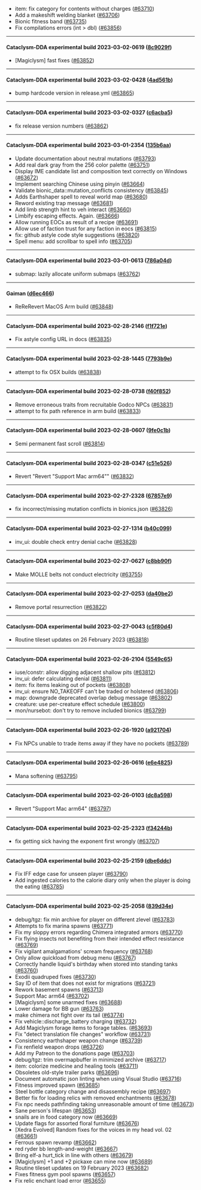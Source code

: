 * item: fix category for contents without charges ([#63710](https://github.com/CleverRaven/Cataclysm-DDA/pull/63710))
* Add a makeshift welding blanket ([#63706](https://github.com/CleverRaven/Cataclysm-DDA/pull/63706))
* Bionic fitness band ([#63735](https://github.com/CleverRaven/Cataclysm-DDA/pull/63735))
* Fix compilations errors (int > dbl) ([#63856](https://github.com/CleverRaven/Cataclysm-DDA/pull/63856))

---

#### Cataclysm-DDA experimental build 2023-03-02-0619 ([8c9029f](https://github.com/CleverRaven/Cataclysm-DDA/releases/tag/cdda-experimental-2023-03-02-0619))

* [Magiclysm] fast fixes ([#63852](https://github.com/CleverRaven/Cataclysm-DDA/pull/63852))

---

#### Cataclysm-DDA experimental build 2023-03-02-0428 ([4ad561b](https://github.com/CleverRaven/Cataclysm-DDA/releases/tag/cdda-experimental-2023-03-02-0428))

* bump hardcode version in release.yml ([#63865](https://github.com/CleverRaven/Cataclysm-DDA/pull/63865))

---

#### Cataclysm-DDA experimental build 2023-03-02-0327 ([c6acba5](https://github.com/CleverRaven/Cataclysm-DDA/releases/tag/cdda-experimental-2023-03-02-0327))

* fix release version numbers ([#63862](https://github.com/CleverRaven/Cataclysm-DDA/pull/63862))

---

#### Cataclysm-DDA experimental build 2023-03-01-2354 ([135b6aa](https://github.com/CleverRaven/Cataclysm-DDA/releases/tag/cdda-experimental-2023-03-01-2354))

* Update documentation about neutral mutations ([#63793](https://github.com/CleverRaven/Cataclysm-DDA/pull/63793))
* Add real dark gray from the 256 color palette ([#63751](https://github.com/CleverRaven/Cataclysm-DDA/pull/63751))
* Display IME candidate list and composition text correctly on Windows ([#63672](https://github.com/CleverRaven/Cataclysm-DDA/pull/63672))
* Implement searching Chinese using pinyin ([#63664](https://github.com/CleverRaven/Cataclysm-DDA/pull/63664))
* Validate bionic_data::mutation_conflicts consistency ([#63845](https://github.com/CleverRaven/Cataclysm-DDA/pull/63845))
* Adds Earthshaper spell to reveal world map ([#63680](https://github.com/CleverRaven/Cataclysm-DDA/pull/63680))
* Reword existing trap message ([#63681](https://github.com/CleverRaven/Cataclysm-DDA/pull/63681))
* Add limb strength hint to veh interact ([#63660](https://github.com/CleverRaven/Cataclysm-DDA/pull/63660))
* Limbify escaping effects. Again. ([#63666](https://github.com/CleverRaven/Cataclysm-DDA/pull/63666))
* Allow running EOCs as result of a recipe ([#63691](https://github.com/CleverRaven/Cataclysm-DDA/pull/63691))
* Allow use of faction trust for any faction in eocs ([#63815](https://github.com/CleverRaven/Cataclysm-DDA/pull/63815))
* fix: github astyle code style suggestions ([#63820](https://github.com/CleverRaven/Cataclysm-DDA/pull/63820))
* Spell menu: add scrollbar to spell info ([#63705](https://github.com/CleverRaven/Cataclysm-DDA/pull/63705))

---

#### Cataclysm-DDA experimental build 2023-03-01-0613 ([786a04d](https://github.com/CleverRaven/Cataclysm-DDA/releases/tag/cdda-experimental-2023-03-01-0613))

* submap: lazily allocate uniform submaps ([#63762](https://github.com/CleverRaven/Cataclysm-DDA/pull/63762))

---

#### Gaiman ([d6ec466](https://github.com/CleverRaven/Cataclysm-DDA/releases/tag/0.G))

* ReReRevert MacOS Arm build ([#63848](https://github.com/CleverRaven/Cataclysm-DDA/pull/63848))

---

#### Cataclysm-DDA experimental build 2023-02-28-2146 ([f1f721e](https://github.com/CleverRaven/Cataclysm-DDA/releases/tag/cdda-experimental-2023-02-28-2146))

* Fix astyle config URL in docs ([#63835](https://github.com/CleverRaven/Cataclysm-DDA/pull/63835))

---

#### Cataclysm-DDA experimental build 2023-02-28-1445 ([7793b9e](https://github.com/CleverRaven/Cataclysm-DDA/releases/tag/cdda-experimental-2023-02-28-1445))

* attempt to fix OSX builds ([#63838](https://github.com/CleverRaven/Cataclysm-DDA/pull/63838))

---

#### Cataclysm-DDA experimental build 2023-02-28-0738 ([f40f852](https://github.com/CleverRaven/Cataclysm-DDA/releases/tag/cdda-experimental-2023-02-28-0738))

* Remove erroneous traits from recruitable Godco NPCs ([#63831](https://github.com/CleverRaven/Cataclysm-DDA/pull/63831))
* attempt to fix path reference in arm build ([#63833](https://github.com/CleverRaven/Cataclysm-DDA/pull/63833))

---

#### Cataclysm-DDA experimental build 2023-02-28-0607 ([9fe0c1b](https://github.com/CleverRaven/Cataclysm-DDA/releases/tag/cdda-experimental-2023-02-28-0607))

* Semi permanent fast scroll ([#63814](https://github.com/CleverRaven/Cataclysm-DDA/pull/63814))

---

#### Cataclysm-DDA experimental build 2023-02-28-0347 ([c51e526](https://github.com/CleverRaven/Cataclysm-DDA/releases/tag/cdda-experimental-2023-02-28-0347))

* Revert "Revert "Support Mac arm64"" ([#63832](https://github.com/CleverRaven/Cataclysm-DDA/pull/63832))

---

#### Cataclysm-DDA experimental build 2023-02-27-2328 ([67857e9](https://github.com/CleverRaven/Cataclysm-DDA/releases/tag/cdda-experimental-2023-02-27-2328))

* fix incorrect/missing mutation conflicts in bionics.json ([#63826](https://github.com/CleverRaven/Cataclysm-DDA/pull/63826))

---

#### Cataclysm-DDA experimental build 2023-02-27-1314 ([b40c099](https://github.com/CleverRaven/Cataclysm-DDA/releases/tag/cdda-experimental-2023-02-27-1314))

* inv_ui: double check entry denial cache ([#63828](https://github.com/CleverRaven/Cataclysm-DDA/pull/63828))

---

#### Cataclysm-DDA experimental build 2023-02-27-0627 ([c8bb90f](https://github.com/CleverRaven/Cataclysm-DDA/releases/tag/cdda-experimental-2023-02-27-0627))

* Make MOLLE belts not conduct electricity ([#63755](https://github.com/CleverRaven/Cataclysm-DDA/pull/63755))

---

#### Cataclysm-DDA experimental build 2023-02-27-0253 ([da40be2](https://github.com/CleverRaven/Cataclysm-DDA/releases/tag/cdda-experimental-2023-02-27-0253))

* Remove portal resurrection ([#63822](https://github.com/CleverRaven/Cataclysm-DDA/pull/63822))

---

#### Cataclysm-DDA experimental build 2023-02-27-0043 ([c5f80d4](https://github.com/CleverRaven/Cataclysm-DDA/releases/tag/cdda-experimental-2023-02-27-0043))

* Routine tileset updates on 26 February 2023 ([#63818](https://github.com/CleverRaven/Cataclysm-DDA/pull/63818))

---

#### Cataclysm-DDA experimental build 2023-02-26-2104 ([5549c65](https://github.com/CleverRaven/Cataclysm-DDA/releases/tag/cdda-experimental-2023-02-26-2104))

* iuse/constr: allow digging adjacent shallow pits ([#63812](https://github.com/CleverRaven/Cataclysm-DDA/pull/63812))
* inv_ui: defer calculating denial ([#63811](https://github.com/CleverRaven/Cataclysm-DDA/pull/63811))
* item: fix items leaking out of pockets ([#63808](https://github.com/CleverRaven/Cataclysm-DDA/pull/63808))
* inv_ui: ensure NO_TAKEOFF can't be traded or holstered ([#63806](https://github.com/CleverRaven/Cataclysm-DDA/pull/63806))
* map: downgrade deprecated overlap debug message ([#63802](https://github.com/CleverRaven/Cataclysm-DDA/pull/63802))
* creature: use per-creature effect schedule ([#63800](https://github.com/CleverRaven/Cataclysm-DDA/pull/63800))
* mon/nursebot: don't try to remove included bionics ([#63799](https://github.com/CleverRaven/Cataclysm-DDA/pull/63799))

---

#### Cataclysm-DDA experimental build 2023-02-26-1920 ([a921704](https://github.com/CleverRaven/Cataclysm-DDA/releases/tag/cdda-experimental-2023-02-26-1920))

* Fix NPCs unable to trade items away if they have no pockets ([#63789](https://github.com/CleverRaven/Cataclysm-DDA/pull/63789))

---

#### Cataclysm-DDA experimental build 2023-02-26-0616 ([e6e4825](https://github.com/CleverRaven/Cataclysm-DDA/releases/tag/cdda-experimental-2023-02-26-0616))

* Mana softening ([#63795](https://github.com/CleverRaven/Cataclysm-DDA/pull/63795))

---

#### Cataclysm-DDA experimental build 2023-02-26-0103 ([dc8a598](https://github.com/CleverRaven/Cataclysm-DDA/releases/tag/cdda-experimental-2023-02-26-0103))

* Revert "Support Mac arm64" ([#63797](https://github.com/CleverRaven/Cataclysm-DDA/pull/63797))

---

#### Cataclysm-DDA experimental build 2023-02-25-2323 ([f34244b](https://github.com/CleverRaven/Cataclysm-DDA/releases/tag/cdda-experimental-2023-02-25-2323))

* fix getting sick having the exponent first wrongly ([#63707](https://github.com/CleverRaven/Cataclysm-DDA/pull/63707))

---

#### Cataclysm-DDA experimental build 2023-02-25-2159 ([dbe6ddc](https://github.com/CleverRaven/Cataclysm-DDA/releases/tag/cdda-experimental-2023-02-25-2159))

* Fix IFF edge case for unseen player ([#63790](https://github.com/CleverRaven/Cataclysm-DDA/pull/63790))
* Add ingested calories to the calorie diary only when the player is doing the eating ([#63785](https://github.com/CleverRaven/Cataclysm-DDA/pull/63785))

---

#### Cataclysm-DDA experimental build 2023-02-25-2058 ([839d34e](https://github.com/CleverRaven/Cataclysm-DDA/releases/tag/cdda-experimental-2023-02-25-2058))

* debug/tgz: fix min archive for player on different zlevel ([#63783](https://github.com/CleverRaven/Cataclysm-DDA/pull/63783))
* Attempts to fix marina spawns ([#63771](https://github.com/CleverRaven/Cataclysm-DDA/pull/63771))
* Fix my sloppy errors regarding Chimera integrated armors ([#63770](https://github.com/CleverRaven/Cataclysm-DDA/pull/63770))
* Fix flying insects not benefiting from their intended effect resistance ([#63769](https://github.com/CleverRaven/Cataclysm-DDA/pull/63769))
* Fix vigilant amalgamations' scream frequency ([#63768](https://github.com/CleverRaven/Cataclysm-DDA/pull/63768))
* Only allow quickload from debug menu ([#63767](https://github.com/CleverRaven/Cataclysm-DDA/pull/63767))
* Correctly handle liquid's birthday when stored into standing tanks ([#63760](https://github.com/CleverRaven/Cataclysm-DDA/pull/63760))
* Exodii quadruped fixes ([#63730](https://github.com/CleverRaven/Cataclysm-DDA/pull/63730))
* Say ID of item that does not exist for migrations ([#63721](https://github.com/CleverRaven/Cataclysm-DDA/pull/63721))
* Rework basement spawns ([#63713](https://github.com/CleverRaven/Cataclysm-DDA/pull/63713))
* Support Mac arm64 ([#63702](https://github.com/CleverRaven/Cataclysm-DDA/pull/63702))
* [Magiclysm] some unarmed fixes ([#63688](https://github.com/CleverRaven/Cataclysm-DDA/pull/63688))
* Lower damage for BB gun ([#63763](https://github.com/CleverRaven/Cataclysm-DDA/pull/63763))
* make chimera not fight over its tail ([#63774](https://github.com/CleverRaven/Cataclysm-DDA/pull/63774))
* Fix vehicle::discharge_battery charging ([#63732](https://github.com/CleverRaven/Cataclysm-DDA/pull/63732))
* Add Magiclysm forage items to forage tables. ([#63693](https://github.com/CleverRaven/Cataclysm-DDA/pull/63693))
* Fix "detect translation file changes" workflow ([#63731](https://github.com/CleverRaven/Cataclysm-DDA/pull/63731))
* Consistency earthshaper weapon change ([#63739](https://github.com/CleverRaven/Cataclysm-DDA/pull/63739))
* Fix renfield weapon drops ([#63726](https://github.com/CleverRaven/Cataclysm-DDA/pull/63726))
* Add my Patreon to the donations page ([#63703](https://github.com/CleverRaven/Cataclysm-DDA/pull/63703))
* debug/tgz: trim overmapbuffer in minimized archive ([#63717](https://github.com/CleverRaven/Cataclysm-DDA/pull/63717))
* item: colorize medicine and healing tools ([#63711](https://github.com/CleverRaven/Cataclysm-DDA/pull/63711))
* Obsoletes old-style trailer parks ([#63696](https://github.com/CleverRaven/Cataclysm-DDA/pull/63696))
* Document automatic json linting when using Visual Studio ([#63716](https://github.com/CleverRaven/Cataclysm-DDA/pull/63716))
* Fitness improved spawn ([#63685](https://github.com/CleverRaven/Cataclysm-DDA/pull/63685))
* Steel bottle category change and disassembly recipe ([#63697](https://github.com/CleverRaven/Cataclysm-DDA/pull/63697))
* Better fix for loading relics with removed enchantments ([#63678](https://github.com/CleverRaven/Cataclysm-DDA/pull/63678))
* Fix npc needs pathfinding taking unreasonable amount of time ([#63673](https://github.com/CleverRaven/Cataclysm-DDA/pull/63673))
* Sane person's lifespan ([#63653](https://github.com/CleverRaven/Cataclysm-DDA/pull/63653))
* snails are in food category now ([#63669](https://github.com/CleverRaven/Cataclysm-DDA/pull/63669))
* Update flags for assorted floral furniture ([#63676](https://github.com/CleverRaven/Cataclysm-DDA/pull/63676))
* [Xedra Evolved] Random fixes for the voices in my head vol. 02 ([#63661](https://github.com/CleverRaven/Cataclysm-DDA/pull/63661))
* Ferrous spawn revamp ([#63662](https://github.com/CleverRaven/Cataclysm-DDA/pull/63662))
* red ryder bb length-and-weight ([#63667](https://github.com/CleverRaven/Cataclysm-DDA/pull/63667))
* Bring elf-a hurt_tick in line with others ([#63679](https://github.com/CleverRaven/Cataclysm-DDA/pull/63679))
* [Magiclysm] +1 and +2 pickaxe can mine now ([#63689](https://github.com/CleverRaven/Cataclysm-DDA/pull/63689))
* Routine tileset updates on 19 February 2023 ([#63682](https://github.com/CleverRaven/Cataclysm-DDA/pull/63682))
* Fixes fitness gym pool spawns ([#63657](https://github.com/CleverRaven/Cataclysm-DDA/pull/63657))
* Fix relic enchant load error ([#63655](https://github.com/CleverRaven/Cataclysm-DDA/pull/63655))
